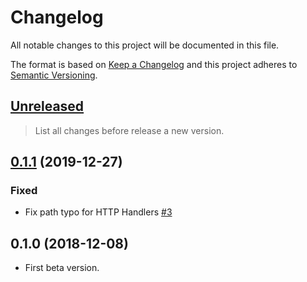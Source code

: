 # Changelog

All notable changes to this project will be documented in this file.

The format is based on [Keep a Changelog](http://keepachangelog.com/en/1.0.0/)
and this project adheres to [Semantic Versioning](http://semver.org/spec/v2.0.0.html).

## [Unreleased]

> List all changes before release a new version.

## [0.1.1] (2019-12-27)

### Fixed

- Fix path typo for HTTP Handlers [#3](https://github.com/icyleaf/swagger/pull/3)

## 0.1.0 (2018-12-08)

- First beta version.

[Unreleased]: https://github.com/icyleaf/halite/compare/v0.1.1...HEAD
[0.1.1]: https://github.com/icyleaf/halite/compare/v0.1.0...v0.1.1
